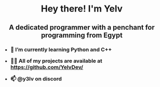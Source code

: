 <h1 align="center"> Hey there! I'm Yelv </h1>
<h2 align="center"> A dedicated programmer with a penchant for programming from Egypt </h2>

<h3 align="left">
  
- 🌱 I’m currently learning Python and C++
  
- 👨‍💻 All of my projects are available at https://github.com/YelvDev/
  
- 📫 @y3lv on discord
</h3>

<!---
y3lvo/y3lvo is a ✨ special ✨ repository because its `README.md` (this file) appears on your GitHub profile.
You can click the Preview link to take a look at your changes.
--->
